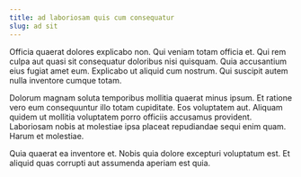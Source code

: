 ```yaml
---
title: ad laboriosam quis cum consequatur
slug: ad sit
---
```


Officia quaerat dolores explicabo non. Qui veniam totam officia et. Qui rem culpa aut quasi sit consequatur doloribus nisi quisquam. Quia accusantium eius fugiat amet eum. Explicabo ut aliquid cum nostrum. Qui suscipit autem nulla inventore cumque totam.

Dolorum magnam soluta temporibus mollitia quaerat minus ipsum. Et ratione vero eum consequuntur illo totam cupiditate. Eos voluptatem aut. Aliquam quidem ut mollitia voluptatem porro officiis accusamus provident. Laboriosam nobis at molestiae ipsa placeat repudiandae sequi enim quam. Harum et molestiae.

Quia quaerat ea inventore et. Nobis quia dolore excepturi voluptatum est. Et aliquid quas corrupti aut assumenda aperiam est quia.
